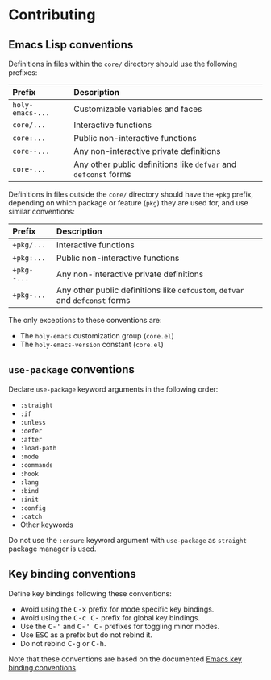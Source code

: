# Contributing

## Emacs Lisp conventions

Definitions in files within the `core/` directory should use the following prefixes:

| Prefix           | Description                                                     |
| :--              | :--                                                             |
| `holy-emacs-...` | Customizable variables and faces                                |
| `core/...`       | Interactive functions                                           |
| `core:...`       | Public non-interactive functions                                |
| `core--...`      | Any non-interactive private definitions                         |
| `core-...`       | Any other public definitions like `defvar` and `defconst` forms |

Definitions in files outside the `core/` directory should have the `+pkg` prefix, depending on
which package or feature (`pkg`) they are used for, and use similar conventions:

| Prefix      | Description                                                                  |
| :--         | :--                                                                          |
| `+pkg/...`  | Interactive functions                                                        |
| `+pkg:...`  | Public non-interactive functions                                             |
| `+pkg--...` | Any non-interactive private definitions                                      |
| `+pkg-...`  | Any other public definitions like `defcustom`, `defvar` and `defconst` forms |

The only exceptions to these conventions are:

* The `holy-emacs` customization group (`core.el`)
* The `holy-emacs-version` constant (`core.el`)

## `use-package` conventions

Declare `use-package` keyword arguments in the following order:
* `:straight`
* `:if`
* `:unless`
* `:defer`
* `:after`
* `:load-path`
* `:mode`
* `:commands`
* `:hook`
* `:lang`
* `:bind`
* `:init`
* `:config`
* `:catch`
* Other keywords

Do not use the `:ensure` keyword argument with `use-package` as `straight` package manager is used.

## Key binding conventions

Define key bindings following these conventions:

* Avoid using the <kbd>C-x</kbd> prefix for mode specific key bindings.
* Avoid using the <kbd>C-c C-</kbd> prefix for global key bindings.
* Use the <kbd>C-'</kbd> and <kbd>C-' C-</kbd> prefixes for toggling minor modes.
* Use <kbd>ESC</kbd> as a prefix but do not rebind it.
* Do not rebind <kbd>C-g</kbd> or <kbd>C-h</kbd>.

Note that these conventions are based on the documented [Emacs key binding conventions](https://www.gnu.org/software/emacs/manual/html_node/elisp/Key-Binding-Conventions.html).
